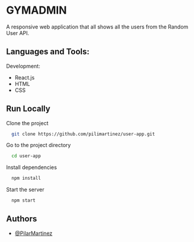 
# GYMADMIN

A responsive web application that all shows all the users from the Random User API.


## Languages and Tools:

Development:
- React.js 
- HTML
- CSS

  

## Run Locally

Clone the project

```bash
  git clone https://github.com/pilimartinez/user-app.git
```

Go to the project directory

```bash
  cd user-app
```

Install dependencies

```bash
  npm install
```

Start the server

```bash
  npm start
```

  
## Authors

- [@PilarMartinez](http://linkedin.com/in/pilar-martinez-mon)

  

